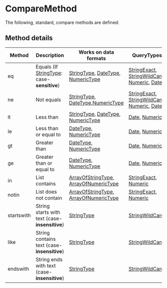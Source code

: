 ﻿# CompareMethod

The following, standard, compare methods are defined:


## Method details
| Method     | Description                                                                                   | Works on data formats                                                                                                                                                                      | QueryTypes                                                                                                                                                                                                     |
|------------|-----------------------------------------------------------------------------------------------|--------------------------------------------------------------------------------------------------------------------------------------------------------------------------------------------|----------------------------------------------------------------------------------------------------------------------------------------------------------------------------------------------------------------|
| eq         | Equals (If [StringType](/specifications/formats/data-type.md#data-types): case-**sensitive**) | [StringType](/specifications/formats/data-type.md#data-types), [DateType](/specifications/formats/data-type.md#data-types), [NumericType](/specifications/formats/data-type.md#data-types) | [StringExact](/specifications/formats/query-type.md), [StringWildCard](/specifications/formats/query-type.md), [Numeric](/specifications/formats/query-type.md), [Date](/specifications/formats/query-type.md) |
| ne         | Not equals                                                                                    | [StringType](/specifications/formats/data-type.md#data-types), [DateType](/specifications/formats/data-type.md#data-types),[NumericType](/specifications/formats/data-type.md#data-types)  | [StringExact](/specifications/formats/query-type.md), [StringWildCard](/specifications/formats/query-type.md), [Numeric](/specifications/formats/query-type.md), [Date](/specifications/formats/query-type.md) |
| lt         | Less than                                                                                     | [StringType](/specifications/formats/data-type.md#data-types), [DateType](/specifications/formats/data-type.md#data-types), [NumericType](/specifications/formats/data-type.md#data-types) | [Date](/specifications/formats/query-type.md), [Numeric](/specifications/formats/query-type.md)  |
| le         | Less than or equal to                                                                         | [DateType](/specifications/formats/data-type.md#data-types), [NumericType](/specifications/formats/data-type.md#data-types)                                                                | [Date](/specifications/formats/query-type.md), [Numeric](/specifications/formats/query-type.md)                                                                                                                |
| gt         | Greater than                                                                                  | [DateType](/specifications/formats/data-type.md#data-types), [NumericType](/specifications/formats/data-type.md#data-types)                                                                | [Date](/specifications/formats/query-type.md), [Numeric](/specifications/formats/query-type.md)                                                                                                                |
| ge         | Greater than or equal to                                                                      | [DateType](/specifications/formats/data-type.md#data-types), [NumericType](/specifications/formats/data-type.md#data-types)                                                                | [Date](/specifications/formats/query-type.md), [Numeric](/specifications/formats/query-type.md)                                                                                                                |
| in         | List contains                                                                                 | [ArrayOfStringType](/specifications/formats/data-type.md#data-types), [ArrayOfNumericType](/specifications/formats/data-type.md#data-types)                                                | [StringExact](/specifications/formats/query-type.md), [Numeric](/specifications/formats/query-type.md)                                                                                                         |
| notin      | List does not contain                                                                         | [ArrayOfStringType](/specifications/formats/data-type.md#data-types), [ArrayOfNumericType](/specifications/formats/data-type.md#data-types)                                                | [StringExact](/specifications/formats/query-type.md), [Numeric](/specifications/formats/query-type.md)                                                                                                         |
| startswith | String starts with text (case-**insensitive**)                                                | [StringType](/specifications/formats/data-type.md#data-types)                                                                                                                              | [StringWildCard](/specifications/formats/query-type.md)                                                                                                                                                        |
| like       | String contains text (case-**insensitive**)                                                   | [StringType](/specifications/formats/data-type.md#data-types)                                                                                                                              | [StringWildCard](/specifications/formats/query-type.md)                                                                                                                                                        |
| endswith   | String ends with text (case-**insensitive**)                                                  | [StringType](/specifications/formats/data-type.md#data-types)                                                                                                                              | [StringWildCard](/specifications/formats/query-type.md)                                                                                                                                                        |
